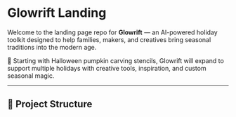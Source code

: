 # Glowrift Landing

Welcome to the landing page repo for **Glowrift** — an AI-powered holiday toolkit designed to help families, makers, and creatives bring seasonal traditions into the modern age.

🎃 Starting with Halloween pumpkin carving stencils, Glowrift will expand to support multiple holidays with creative tools, inspiration, and custom seasonal magic.

---

## 🧱 Project Structure

